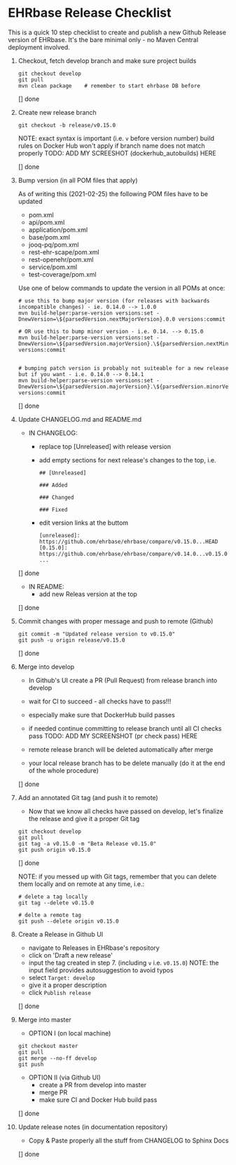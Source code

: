 # EHRbase Release Checklist

This is a quick 10 step checklist to create and publish a new Github Release version of EHRbase. It's the bare minimal only - no Maven Central deployment involved. 

01. Checkout, fetch develop branch and make sure project builds
    ```    
    git checkout develop
    git pull
    mvn clean package    # remember to start ehrbase DB before
    ```

    [] done

02. Create new release branch 
    ```
    git checkout -b release/v0.15.0
    ```
    NOTE: exact syntax is important (i.e. `v` before version number)
          build rules on Docker Hub won't apply if branch name does not match properly
          TODO: ADD MY SCREESHOT (dockerhub_autobuilds) HERE
    
    [] done

03. Bump version (in all POM files that apply)

    As of writing this (2021-02-25) the following POM files have to be updated
    - pom.xml    
    - api/pom.xml 
    - application/pom.xml 
    - base/pom.xml 
    - jooq-pq/pom.xml 
    - rest-ehr-scape/pom.xml 
    - rest-openehr/pom.xml 
    - service/pom.xml 
    - test-coverage/pom.xml

    Use one of below commands to update the version in all POMs at once:
   
    ```
    # use this to bump major version (for releases with backwards incompatible changes) - ie. 0.14.0 --> 1.0.0
    mvn build-helper:parse-version versions:set -DnewVersion=\${parsedVersion.nextMajorVersion}.0.0 versions:commit

    # OR use this to bump minor version - i.e. 0.14. --> 0.15.0
    mvn build-helper:parse-version versions:set -DnewVersion=\${parsedVersion.majorVersion}.\${parsedVersion.nextMinorVersion}.0 versions:commit
    
    
    # bumping patch version is probably not suiteable for a new release but if you want - i.e. 0.14.0 --> 0.14.1
    mvn build-helper:parse-version versions:set -DnewVersion=\${parsedVersion.majorVersion}.\${parsedVersion.minorVersion}.\${parsedVersion.nextIncrementalVersion} versions:commit
    ```

    [] done 
    

04. Update CHANGELOG.md and README.md
    - IN CHANGELOG:
        - replace top [Unreleased] with release version
        - add empty sections for next release's changes to the top, i.e.
            
            ```
            ## [Unreleased]
    
            ### Added
    
            ### Changed
    
            ### Fixed
            ```
        - edit version links at the buttom
    
            ```
            [unreleased]: https://github.com/ehrbase/ehrbase/compare/v0.15.0...HEAD
            [0.15.0]: https://github.com/ehrbase/ehrbase/compare/v0.14.0...v0.15.0
            ...
            ```
    [] done

    - IN README:
        - add new Releas version at the top
    
    [] done
    

05. Commit changes with proper message and push to remote (Github)
    
    ```
    git commit -m "Updated release version to v0.15.0"
    git push -u origin release/v0.15.0
    ```

    [] done

06. Merge into develop
    - In Github's UI create a PR (Pull Request) from release branch into develop
    - wait for CI to succeed - all checks have to pass!!!
    - especially make sure that DockerHub build passes
    - if needed continue committing to release branch until all CI checks pass
    TODO: ADD MY SCREENSHOT (pr check pass) HERE
    
    - remote release branch will be deleted automatically after merge
    - your local release branch has to be delete manually
      (do it at the end of the whole procedure)
    
    [] done

07. Add an annotated Git tag (and push it to remote)
    - Now that we know all checks have passed on develop, let's finalize the release and give it a proper Git tag

    ```
    git checkout develop
    git pull
    git tag -a v0.15.0 -m "Beta Release v0.15.0"
    git push origin v0.15.0
    ```
    [] done

    NOTE: if you messed up with Git tags, remember that you can delete them locally and on remote at any time, i.e.:
    ```
    # delete a tag locally
    git tag --delete v0.15.0

    # delte a remote tag
    git push --delete origin v0.15.0
    ```
    
08. Create a Release in Github UI
    - navigate to Releases in EHRbase's repository
    - click on 'Draft a new release'
    - input the tag created in step 7. (including `v` i.e. `v0.15.0`)
      NOTE: the input field provides autosuggestion to avoid typos
    - select `Target: develop`
    - give it a proper description
    - click `Publish release`

    [] done


09. Merge into master
    - OPTION I (on local machine)

    ```
    git checkout master
    git pull
    git merge --no-ff develop
    git push
    ```

    - OPTION II (via Github UI)
        - create a PR from develop into master
        - merge PR
        - make sure CI and Docker Hub build pass
    
    [] done

10. Update release notes (in documentation repository)
    - Copy & Paste properly all the stuff from CHANGELOG to Sphinx Docs

    [] done 


